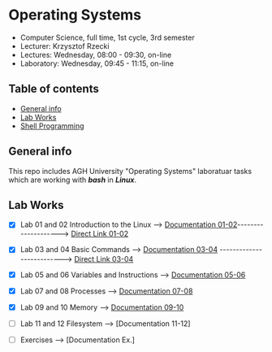 # Operating Systems
- Computer Science, full time, 1st cycle, 3rd semester
- Lecturer: Krzysztof Rzecki
- Lectures: Wednesday, 08:00 - 09:30, on-line
- Laboratory: Wednesday, 09:45 - 11:15, on-line

## Table of contents
* [General info](#general-info)
* [Lab Works](#lab-works)
* [Shell Programming](https://tldp.org/LDP/abs/html/index.html)


## General info
This repo includes AGH University "Operating Systems" laboratuar tasks which are working with **_bash_** in **_Linux_**.
	
## Lab Works 
- [x] Lab 01 and 02 Introduction to the Linux  --> [Documentation 01-02](https://github.com/Kyleann/Operating-Systems/files/10022437/01.Introduction.and.Linux.installation.pdf)--------------------> [Direct Link 01-02](https://github.com/Kyleann/Operating-Systems/blob/main/LAB01_02.md)
- [x] Lab 03 and 04 Basic Commands --> [Documentation 03-04](https://github.com/Kyleann/Operating-Systems/files/10022441/02.Basic.commands.pdf) --------------------------> [Direct Link 03-04](https://github.com/Kyleann/Operating-Systems/blob/main/LAB03_04.md)
- [x] Lab 05 and 06 Variables and Instructions --> [Documentation 05-06](https://github.com/Kyleann/Operating-Systems/files/10022444/05.and.06.Variables.and.instructions.pdf)
- [x] Lab 07 and 08 Processes --> [Documentation 07-08](https://github.com/Kyleann/Operating-Systems/files/10022445/07.and.08.Processes.pdf)
- [x] Lab 09 and 10 Memory --> [Documentation 09-10](https://github.com/Kyleann/Operating-Systems/files/10022502/09.and.10.Memory.pdf)
- [ ] Lab 11 and 12 Filesystem  --> [Documentation 11-12]
- [ ] Exercises --> [Documentation Ex.] 









	

